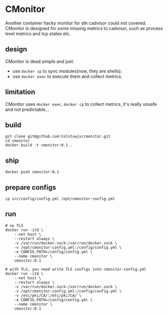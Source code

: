 # CMonitor
Another container hacky monitor for sth cadvisor could not covered.
CMonitor is designed for some missing metrics to cadvisor, such as process level
metrics and tcp states etc.

## design
CMonitor is dead simple and just:

* use `docker cp` to sync modules(now, they are shells);
* use `docker exec` to execute them and collect metrics. 

## limitation
CMonitor uses `docker exec`, `docker cp` to collect metrics,
it's really unsafe and not predictable...

## build

```
git clone git@github.com:Colstuwjx/cmonitor.git
cd cmonitor
docker build -t cmonitor:0.1 .
```

## ship

```
docker push cmonitor:0.1
```

## prepare configs

```
cp src/config/config.yml /opt/cmonitor-config.yml
```

## run

```
# no TLS
docker run -itd \
    --net host \
    --restart always \
    -v /var/run/docker.sock:/var/run/docker.sock \
    -v /opt/cmonitor-config.yml:/config/config.yml \
    -e CONFIG_PATH=/config/config.yml \
    --name cmonitor \
    cmonitor:0.1
```

```
# with TLS, you need write TLS configs into cmonitor-config.yml
docker run -itd \
    --net host \
    --restart always \
    -v /var/run/docker.sock:/var/run/docker.sock \
    -v /opt/cmonitor-config.yml:/config/config.yml \
    -v /etc/pki/CA/:/etc/pki/CA/ \
    -e CONFIG_PATH=/config/config.yml \
    --name cmonitor \
    cmonitor:0.1
```
